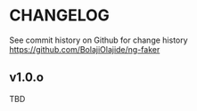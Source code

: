 # CHANGELOG

See commit history on Github for change history
https://github.com/BolajiOlajide/ng-faker

## v1.0.o

TBD
